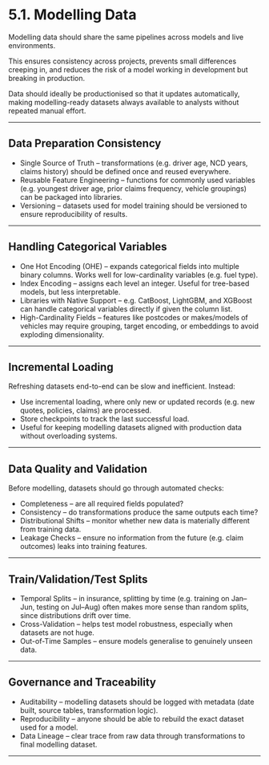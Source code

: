 # 5.1. Modelling Data

Modelling data should share the same pipelines across models and live environments.  

This ensures consistency across projects, prevents small differences creeping in, and reduces the risk of a model working in development but breaking in production.  

Data should ideally be productionised so that it updates automatically, making modelling-ready datasets always available to analysts without repeated manual effort.  

---

## Data Preparation Consistency

- Single Source of Truth – transformations (e.g. driver age, NCD years, claims history) should be defined once and reused everywhere.  
- Reusable Feature Engineering – functions for commonly used variables (e.g. youngest driver age, prior claims frequency, vehicle groupings) can be packaged into libraries.  
- Versioning – datasets used for model training should be versioned to ensure reproducibility of results.  

---

## Handling Categorical Variables

- One Hot Encoding (OHE) – expands categorical fields into multiple binary columns. Works well for low-cardinality variables (e.g. fuel type).  
- Index Encoding – assigns each level an integer. Useful for tree-based models, but less interpretable.  
- Libraries with Native Support – e.g. CatBoost, LightGBM, and XGBoost can handle categorical variables directly if given the column list.  
- High-Cardinality Fields – features like postcodes or makes/models of vehicles may require grouping, target encoding, or embeddings to avoid exploding dimensionality.  

---

## Incremental Loading

Refreshing datasets end-to-end can be slow and inefficient. Instead:  

- Use incremental loading, where only new or updated records (e.g. new quotes, policies, claims) are processed.  
- Store checkpoints to track the last successful load.  
- Useful for keeping modelling datasets aligned with production data without overloading systems.  

---

## Data Quality and Validation

Before modelling, datasets should go through automated checks:  

- Completeness – are all required fields populated?  
- Consistency – do transformations produce the same outputs each time?  
- Distributional Shifts – monitor whether new data is materially different from training data.  
- Leakage Checks – ensure no information from the future (e.g. claim outcomes) leaks into training features.  

---

## Train/Validation/Test Splits

- Temporal Splits – in insurance, splitting by time (e.g. training on Jan–Jun, testing on Jul–Aug) often makes more sense than random splits, since distributions drift over time.  
- Cross-Validation – helps test model robustness, especially when datasets are not huge.  
- Out-of-Time Samples – ensure models generalise to genuinely unseen data.  

---

## Governance and Traceability

- Auditability – modelling datasets should be logged with metadata (date built, source tables, transformation logic).  
- Reproducibility – anyone should be able to rebuild the exact dataset used for a model.  
- Data Lineage – clear trace from raw data through transformations to final modelling dataset.  

---